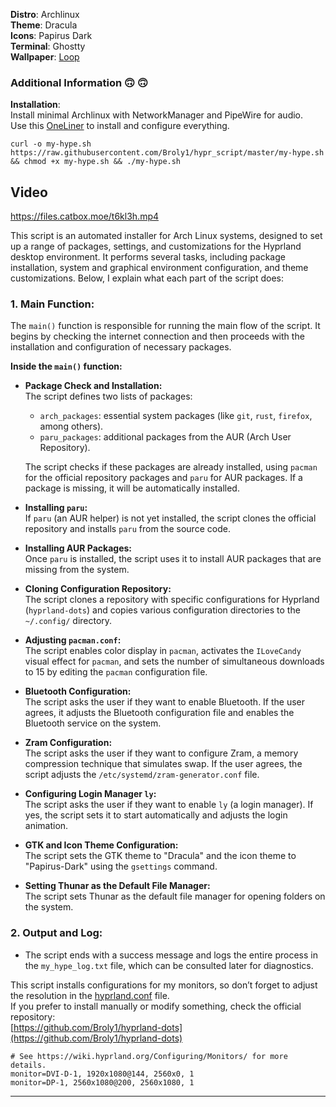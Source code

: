 **Distro**: Archlinux  
**Theme**: Dracula  
**Icons**: Papirus Dark  
**Terminal**: Ghostty  
**Wallpaper**: [Loop](https://basicappleguy.com/basicappleblog/strokes)

### Additional Information :upside_down_face: :upside_down_face:  
**Installation**:  
Install minimal Archlinux with NetworkManager and PipeWire for audio.  
Use this [OneLiner](https://github.com/Broly1/hypr_script/blob/master/my-hype.sh) to install and configure everything.  
<pre>
<code>curl -o my-hype.sh https://raw.githubusercontent.com/Broly1/hypr_script/master/my-hype.sh && chmod +x my-hype.sh && ./my-hype.sh</code>
</pre>  

## Video
https://files.catbox.moe/t6kl3h.mp4

This script is an automated installer for Arch Linux systems, designed to set up a range of packages, settings, and customizations for the Hyprland desktop environment. It performs several tasks, including package installation, system and graphical environment configuration, and theme customizations. Below, I explain what each part of the script does:

### 1. **Main Function:**  
The `main()` function is responsible for running the main flow of the script. It begins by checking the internet connection and then proceeds with the installation and configuration of necessary packages.

   **Inside the `main()` function:**  

   - **Package Check and Installation:**  
     The script defines two lists of packages:  
     - `arch_packages`: essential system packages (like `git`, `rust`, `firefox`, among others).  
     - `paru_packages`: additional packages from the AUR (Arch User Repository).  
     
     The script checks if these packages are already installed, using `pacman` for the official repository packages and `paru` for AUR packages. If a package is missing, it will be automatically installed.

   - **Installing `paru`:**  
     If `paru` (an AUR helper) is not yet installed, the script clones the official repository and installs `paru` from the source code.

   - **Installing AUR Packages:**  
     Once `paru` is installed, the script uses it to install AUR packages that are missing from the system.

   - **Cloning Configuration Repository:**  
     The script clones a repository with specific configurations for Hyprland (`hyprland-dots`) and copies various configuration directories to the `~/.config/` directory.

   - **Adjusting `pacman.conf`:**  
     The script enables color display in `pacman`, activates the `ILoveCandy` visual effect for `pacman`, and sets the number of simultaneous downloads to 15 by editing the `pacman` configuration file.

   - **Bluetooth Configuration:**  
     The script asks the user if they want to enable Bluetooth. If the user agrees, it adjusts the Bluetooth configuration file and enables the Bluetooth service on the system.

   - **Zram Configuration:**  
     The script asks the user if they want to configure Zram, a memory compression technique that simulates swap. If the user agrees, the script adjusts the `/etc/systemd/zram-generator.conf` file.

   - **Configuring Login Manager `ly`:**  
     The script asks the user if they want to enable `ly` (a login manager). If yes, the script sets it to start automatically and adjusts the login animation.

   - **GTK and Icon Theme Configuration:**  
     The script sets the GTK theme to "Dracula" and the icon theme to "Papirus-Dark" using the `gsettings` command.

   - **Setting Thunar as the Default File Manager:**  
     The script sets Thunar as the default file manager for opening folders on the system.

### 2. **Output and Log:**  
   - The script ends with a success message and logs the entire process in the `my_hype_log.txt` file, which can be consulted later for diagnostics.

This script installs configurations for my monitors, so don’t forget to adjust the resolution in the [hyprland.conf](https://github.com/Broly1/hyprland-dots/blob/hyper1/hypr/hyprland.conf) file.  
If you prefer to install manually or modify something, check the official repository:  
[https://github.com/Broly1/hyprland-dots](https://github.com/Broly1/hyprland-dots)

```
# See https://wiki.hyprland.org/Configuring/Monitors/ for more details.
monitor=DVI-D-1, 1920x1080@144, 2560x0, 1
monitor=DP-1, 2560x1080@200, 2560x1080, 1
```

---
